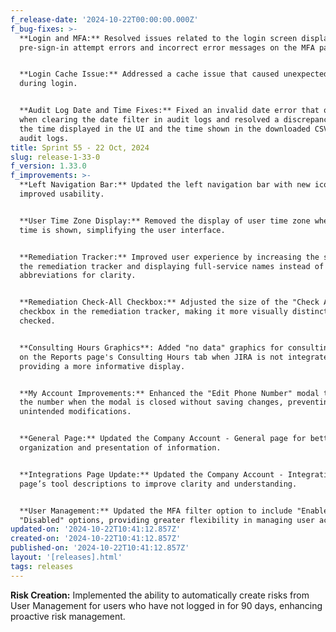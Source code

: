 ```yaml
---
f_release-date: '2024-10-22T00:00:00.000Z'
f_bug-fixes: >-
  **Login and MFA:** Resolved issues related to the login screen displaying
  pre-sign-in attempt errors and incorrect error messages on the MFA page.


  **Login Cache Issue:** Addressed a cache issue that caused unexpected behavior
  during login.


  **Audit Log Date and Time Fixes:** Fixed an invalid date error that occurred
  when clearing the date filter in audit logs and resolved a discrepancy between
  the time displayed in the UI and the time shown in the downloaded CSV from
  audit logs.
title: Sprint 55 - 22 Oct, 2024
slug: release-1-33-0
f_version: 1.33.0
f_improvements: >-
  **Left Navigation Bar:** Updated the left navigation bar with new icons for
  improved usability.


  **User Time Zone Display:** Removed the display of user time zone where local
  time is shown, simplifying the user interface.


  **Remediation Tracker:** Improved user experience by increasing the size of
  the remediation tracker and displaying full-service names instead of
  abbreviations for clarity.


  **Remediation Check-All Checkbox:** Adjusted the size of the "Check All"
  checkbox in the remediation tracker, making it more visually distinct when
  checked.


  **Consulting Hours Graphics**: Added "no data" graphics for consulting hours
  on the Reports page's Consulting Hours tab when JIRA is not integrated,
  providing a more informative display.


  **My Account Improvements:** Enhanced the "Edit Phone Number" modal to reset
  the number when the modal is closed without saving changes, preventing
  unintended modifications.


  **General Page:** Updated the Company Account - General page for better
  organization and presentation of information.


  **Integrations Page Update:** Updated the Company Account - Integrations
  page’s tool descriptions to improve clarity and understanding.


  **User Management:** Updated the MFA filter option to include "Enabled" and
  "Disabled" options, providing greater flexibility in managing user accounts.
updated-on: '2024-10-22T10:41:12.857Z'
created-on: '2024-10-22T10:41:12.857Z'
published-on: '2024-10-22T10:41:12.857Z'
layout: '[releases].html'
tags: releases
---
```


**Risk Creation:** Implemented the ability to automatically create risks from User Management for users who have not logged in for 90 days, enhancing proactive risk management.
